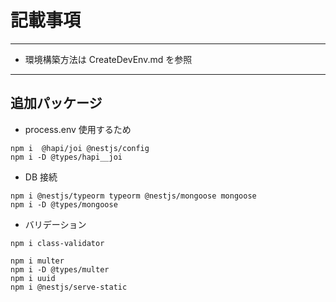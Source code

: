 # 記載事項

---

- 環境構築方法は CreateDevEnv.md を参照

---

## 追加パッケージ

- process.env 使用するため

```
npm i  @hapi/joi @nestjs/config
npm i -D @types/hapi__joi
```

- DB 接続

```
npm i @nestjs/typeorm typeorm @nestjs/mongoose mongoose
npm i -D @types/mongoose
```

- バリデーション

```
npm i class-validator
```

```
npm i multer
npm i -D @types/multer
npm i uuid
npm i @nestjs/serve-static
```
